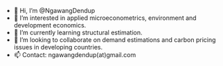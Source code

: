 - 👋 Hi, I’m @NgawangDendup
- 👀 I’m interested in applied microeconometrics, environment and development economics.
- 🌱 I’m currently learning structural estimation. 
- 💞️ I’m looking to collaborate on demand estimations and carbon pricing issues in developing countries.
- 📫 Contact: ngawangdendup(at)gmail.com

<!---
NgawangDendup/NgawangDendup is a ✨ special ✨ repository because its `README.md` (this file) appears on your GitHub profile.
You can click the Preview link to take a look at your changes.
--->
